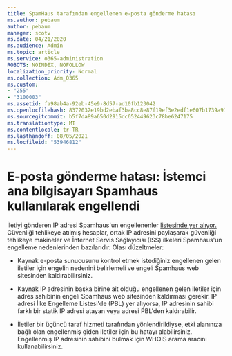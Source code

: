 ```yaml
---
title: SpamHaus tarafından engellenen e-posta gönderme hatası
ms.author: pebaum
author: pebaum
manager: scotv
ms.date: 04/21/2020
ms.audience: Admin
ms.topic: article
ms.service: o365-administration
ROBOTS: NOINDEX, NOFOLLOW
localization_priority: Normal
ms.collection: Adm_O365
ms.custom:
- "255"
- "3100003"
ms.assetid: fa98ab4a-92eb-45e9-8d57-ad10fb123042
ms.openlocfilehash: 8372032e19bd2ebaf3ba8cc8e87f19ef3e2edf1e607b1739a919f6dcc443cd97
ms.sourcegitcommit: b5f7da89a650d2915dc652449623c78be6247175
ms.translationtype: MT
ms.contentlocale: tr-TR
ms.lasthandoff: 08/05/2021
ms.locfileid: "53946812"
---
```

# <a name="error-sending-email-client-host-blocked-using-spamhaus"></a>E-posta gönderme hatası: İstemci ana bilgisayarı Spamhaus kullanılarak engellendi

İletiyi gönderen IP adresi Spamhaus'un engellenenler [listesinde yer alıyor.](https://go.microsoft.com/fwlink/p/?linkid=123245) Güvenliği tehlikeye atılmış hesaplar, ortak IP adresini paylaşarak güvenliği tehlikeye makineler ve İnternet Servis Sağlayıcısı (ISS) ilkeleri Spamhaus'un engelleme nedenlerinden bazılarıdır. Olası düzeltmeler:
  
- Kaynak e-posta sunucusunu kontrol etmek istediğiniz engellenen gelen iletiler için engelin nedenini belirlemeli ve engeli Spamhaus web sitesinden kaldırabilirsiniz.

- Kaynak IP adresinin başka birine ait olduğu engellenen gelen iletiler için adres sahibinin engeli Spamhaus web sitesinden kaldırması gerekir. IP adresi İlke Engelleme Listesi'de (PBL) yer alıyorsa, IP adresinin sahibi farklı bir statik IP adresi atayan veya adresi PBL'den kaldırabilir.

- İletiler bir üçüncü taraf hizmeti tarafından yönlendirildiyse, etki alanınıza bağlı olan engellenmiş giden iletiler için bu hatayı alabilirsiniz. Engellenmiş IP adresinin sahibini bulmak için WHOIS arama aracını kullanabilirsiniz.
